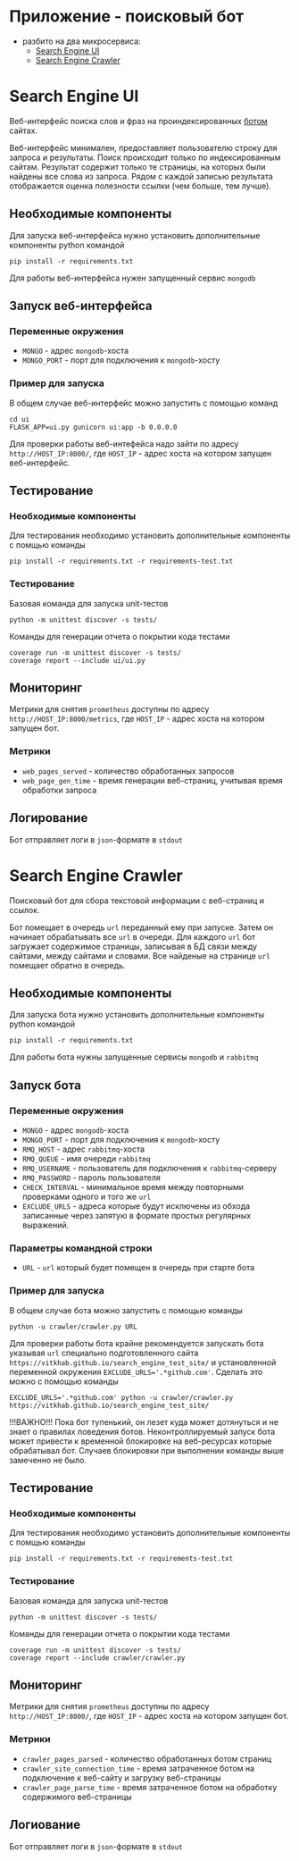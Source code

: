 # Приложение - поисковый бот
- разбито на два микросервиса:
  - [Search Engine UI](#one)
  - [Search Engine Crawler](#two)

# <a name="one">Search Engine UI</a>

Веб-интерфейс поиска слов и фраз на проиндексированных [ботом](https://github.com/express42/search_engine_crawler) сайтах.

Веб-интерфейс минимален, предоставляет пользователю строку для запроса и результаты. Поиск происходит только по индексированным сайтам. Результат содержит только те страницы, на которых были найдены все слова из запроса. Рядом с каждой записью результата отображается оценка полезности ссылки (чем больше, тем лучше).

## Необходимые компоненты
Для запуска веб-интерфейса нужно установить дополнительные компоненты python командой
```
pip install -r requirements.txt
```

Для работы веб-интерфейса нужен запущенный сервис `mongodb`

## Запуск веб-интерфейса
### Переменные окружения
* `MONGO` - адрес `mongodb`-хоста
* `MONGO_PORT` - порт для подключения к `mongodb`-хосту

### Пример для запуска
В общем случае веб-интерфейс можно запустить с помощью команд
```
cd ui
FLASK_APP=ui.py gunicorn ui:app -b 0.0.0.0
```

Для проверки работы веб-интефейса надо зайти по адресу `http://HOST_IP:8000/`, где `HOST_IP` - адрес хоста на котором запущен веб-интерфейс.

## Тестирование
### Необходимые компоненты
Для тестирования необходимо установить дополнительные компоненты с помщью команды
```
pip install -r requirements.txt -r requirements-test.txt
```

### Тестирование
Базовая команда для запуска unit-тестов
```
python -m unittest discover -s tests/
```

Команды для генерации отчета о покрытии кода тестами
```
coverage run -m unittest discover -s tests/
coverage report --include ui/ui.py
```

## Мониторинг
Метрики для снятия `prometheus` доступны по адресу `http://HOST_IP:8000/metrics`, где `HOST_IP` - адрес хоста на котором запущен бот.

### Метрики
* `web_pages_served` - количество обработанных запросов
* `web_page_gen_time` - время генерации веб-страниц, учитывая время обработки запроса

## Логирование
Бот отправляет логи в `json`-формате в `stdout`


# <a name="one">Search Engine Crawler</a>

Поисковый бот для сбора текстовой информации с веб-страниц и ссылок.

Бот помещает в очередь `url` переданный ему при запуске. Затем он начинает обрабатывать все `url` в очереди. Для каждого `url` бот загружает содержимое страницы, записывая в БД связи между сайтами, между сайтами и словами. Все найденые на странице `url` помещает обратно в очередь.

## Необходимые компоненты
Для запуска бота нужно установить дополнительные компоненты python командой
```
pip install -r requirements.txt
```

Для работы бота нужны запущенные сервисы `mongodb` и `rabbitmq`

## Запуск бота
### Переменные окружения
* `MONGO` - адрес `mongodb`-хоста
* `MONGO_PORT` - порт для подключения к `mongodb`-хосту
* `RMQ_HOST` - адрес `rabbitmq`-хоста
* `RMQ_QUEUE` - имя очереди `rabbitmq`
* `RMQ_USERNAME` - пользователь для подключения к `rabbitmq`-серверу
* `RMQ_PASSWORD` - пароль пользователя
* `CHECK_INTERVAL` - минимальное время между повторными проверками одного и того же `url`
* `EXCLUDE_URLS` - адреса которые будут исключены из обхода записанные через запятую в формате простых регулярных выражений.

### Параметры командной строки
* `URL` - `url` который будет помещен в очередь при старте бота

### Пример для запуска
В общем случае бота можно запустить с помощью команды
```
python -u crawler/crawler.py URL
```

Для проверки работы бота крайне рекомендуется запускать бота указывая `url` специально подготовленного сайта `https://vitkhab.github.io/search_engine_test_site/` и установленной переменной окружения `EXCLUDE_URLS='.*github.com'`. Сделать это можно с помощью команды
```
EXCLUDE_URLS='.*github.com' python -u crawler/crawler.py https://vitkhab.github.io/search_engine_test_site/
```
!!!ВАЖНО!!! Пока бот тупенький, он лезет куда может дотянуться и не знает о правилах поведения ботов. Неконтроллируемый запуск бота может привести к временной блокировке на веб-ресурсах которые обрабатывал бот. Случаев блокировки при выполнении команды выше замеченно не было.

## Тестирование
### Необходимые компоненты
Для тестирования необходимо установить дополнительные компоненты с помщью команды
```
pip install -r requirements.txt -r requirements-test.txt
```

### Тестирование 
Базовая команда для запуска unit-тестов
```
python -m unittest discover -s tests/ 
```

Команды для генерации отчета о покрытии кода тестами
```
coverage run -m unittest discover -s tests/ 
coverage report --include crawler/crawler.py
```

## Мониторинг
Метрики для снятия `prometheus` доступны по адресу `http://HOST_IP:8000/`, где `HOST_IP` - адрес хоста на котором запущен бот.

### Метрики
* `crawler_pages_parsed` - количество обработанных ботом страниц
* `crawler_site_connection_time` - время затраченное ботом на подключение к веб-сайту и загрузку веб-страницы
* `crawler_page_parse_time` - время затраченное ботом на обработку содержимого веб-страницы

## Логиование
Бот отправляет логи в `json`-формате в `stdout`
